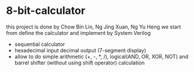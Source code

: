 # 8-bit-calculator
this project is done by Chow Bin Lin, Ng Jing Xuan, Ng Yu Heng   we start from define the calculator and implement by System Verilog
- sequential calculator
- hexadecimal input decimal output (7-segment display)
- allow to do simple arithmetic (+, -, *, /), logical(AND, OR, XOR, NOT) and barrel shifter (without using shift operator) calculation
